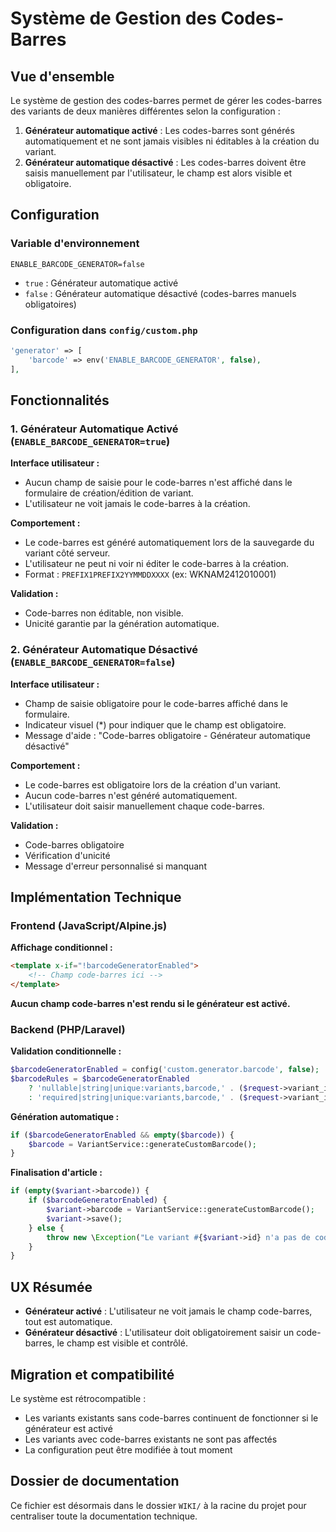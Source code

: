# Système de Gestion des Codes-Barres

## Vue d'ensemble

Le système de gestion des codes-barres permet de gérer les codes-barres des variants de deux manières différentes selon la configuration :

1. **Générateur automatique activé** : Les codes-barres sont générés automatiquement et ne sont jamais visibles ni éditables à la création du variant.
2. **Générateur automatique désactivé** : Les codes-barres doivent être saisis manuellement par l'utilisateur, le champ est alors visible et obligatoire.

## Configuration

### Variable d'environnement

```env
ENABLE_BARCODE_GENERATOR=false
```

- `true` : Générateur automatique activé
- `false` : Générateur automatique désactivé (codes-barres manuels obligatoires)

### Configuration dans `config/custom.php`

```php
'generator' => [
    'barcode' => env('ENABLE_BARCODE_GENERATOR', false),
],
```

## Fonctionnalités

### 1. Générateur Automatique Activé (`ENABLE_BARCODE_GENERATOR=true`)

**Interface utilisateur :**
- Aucun champ de saisie pour le code-barres n'est affiché dans le formulaire de création/édition de variant.
- L'utilisateur ne voit jamais le code-barres à la création.

**Comportement :**
- Le code-barres est généré automatiquement lors de la sauvegarde du variant côté serveur.
- L'utilisateur ne peut ni voir ni éditer le code-barres à la création.
- Format : `PREFIX1PREFIX2YYMMDDXXXX` (ex: WKNAM2412010001)

**Validation :**
- Code-barres non éditable, non visible.
- Unicité garantie par la génération automatique.

### 2. Générateur Automatique Désactivé (`ENABLE_BARCODE_GENERATOR=false`)

**Interface utilisateur :**
- Champ de saisie obligatoire pour le code-barres affiché dans le formulaire.
- Indicateur visuel (*) pour indiquer que le champ est obligatoire.
- Message d'aide : "Code-barres obligatoire - Générateur automatique désactivé"

**Comportement :**
- Le code-barres est obligatoire lors de la création d'un variant.
- Aucun code-barres n'est généré automatiquement.
- L'utilisateur doit saisir manuellement chaque code-barres.

**Validation :**
- Code-barres obligatoire
- Vérification d'unicité
- Message d'erreur personnalisé si manquant

## Implémentation Technique

### Frontend (JavaScript/Alpine.js)

**Affichage conditionnel :**
```html
<template x-if="!barcodeGeneratorEnabled">
    <!-- Champ code-barres ici -->
</template>
```

**Aucun champ code-barres n'est rendu si le générateur est activé.**

### Backend (PHP/Laravel)

**Validation conditionnelle :**
```php
$barcodeGeneratorEnabled = config('custom.generator.barcode', false);
$barcodeRules = $barcodeGeneratorEnabled 
    ? 'nullable|string|unique:variants,barcode,' . ($request->variant_id ?? 'null')
    : 'required|string|unique:variants,barcode,' . ($request->variant_id ?? 'null');
```

**Génération automatique :**
```php
if ($barcodeGeneratorEnabled && empty($barcode)) {
    $barcode = VariantService::generateCustomBarcode();
}
```

**Finalisation d'article :**
```php
if (empty($variant->barcode)) {
    if ($barcodeGeneratorEnabled) {
        $variant->barcode = VariantService::generateCustomBarcode();
        $variant->save();
    } else {
        throw new \Exception("Le variant #{$variant->id} n'a pas de code-barres et le générateur automatique est désactivé.");
    }
}
```

## UX Résumée

- **Générateur activé** : L'utilisateur ne voit jamais le champ code-barres, tout est automatique.
- **Générateur désactivé** : L'utilisateur doit obligatoirement saisir un code-barres, le champ est visible et contrôlé.

## Migration et compatibilité

Le système est rétrocompatible :
- Les variants existants sans code-barres continuent de fonctionner si le générateur est activé
- Les variants avec code-barres existants ne sont pas affectés
- La configuration peut être modifiée à tout moment

## Dossier de documentation

Ce fichier est désormais dans le dossier `WIKI/` à la racine du projet pour centraliser toute la documentation technique. 